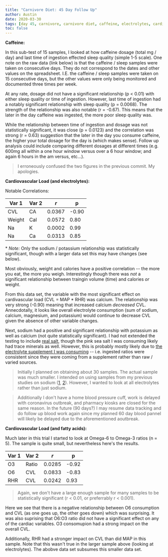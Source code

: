 ```yaml
---
title: "Carnivore Diet: 45 Day Follow Up"
author: Austin
date: 2020-03-30
tags: [day 45, carnivore, carnivore diet, caffeine, electrolytes, cardiovascular load, omega 3, omega 6, fatty acid]
toc: false
---
```


**Caffeine:**

In this sub-test of 15 samples, I looked at how caffeine dosage (total mg / day) and last time of ingestion effected sleep quality (simple 1-5 scale).  One note on the raw data (link below) is that the caffeine / sleep samples were taken on consecutive days.  They do not correspond to the dates and other values on the spreadsheet.  I.E.  the caffeine / sleep samples were taken on 15 consecutive days, but the other values were only being monitored and documented three times per week.

At any rate, dosage did not have a significant relationship (p < 0.01) with either sleep quality or time of ingestion.  However, last time of ingestion had a notably significant relationship with sleep quality (p = 0.0068).  The strength of the relationship was also notable (r = -0.67).  This means that the later in the day caffeine was ingested, the more poor sleep quality was.

While the relationship between time of ingestion and dosage was not statistically significant, it was close (p = 0.0123) and the correlation was strong (r = 0.63) suggestion that the later in the day you consume caffeine, the higher your total dosage for the day is (which makes sense).  Follow up analysis could include comparing different dosages at different times (e.g. 600mg all within a one hour window versus over a 6 hour window; and again 6 hours in the am versus, etc...).

> I erroneously confused the two figures in the previous commit.  My apologies.


**Cardiovascular Load (and electrolytes):**

Notable Correlations:

| Var 1 | Var 2 | *r* | p |
|-------|-------|-----|---|
| CVL   | CA    | 0.0367 | -0.90 |
| Weight | Cal | 0.0572 | 0.80 |
| Na     | K | 0.0002 | 0.99 |
| Na     | Ca | 0.0313 | 0.85 |

\* *Note:* Only the sodium / potassium relationship was statistically significant, though with a larger data set this may have changes (see below).

Most obviously, weight and calories have a positive correlation -- the more you eat, the more you weigh.  Interestingly though there was *not* a significant relationship between traingin volume (time) and calories *or* weight.

From this data set, the variable with the most significant effect on cardivascular load (CVL = MAP * RHR) was calcium.  The relationship was very strong (-0.90) meaning that increased calcium *decreased* CVL.  Annecdotally, it looks like overall electrolyte consumption (sum of sodium, calcium, magnesium, and potassium) would continue to decrease CVL given the absence of other variable changes.

Next, sodium had a positive and significant relationship with potassium as well as calcium (not quite statistically significant).  I had not extended the testing to include [real salt](https://redmond.life/realsalt/), though the pink sea salt I was consuming likely had trace minerals as well.  However, this is probably mostly likely due to [the electrolyte supplement I was consuming](https://www.flyby.co/products/flyby-fuel-electrolyte-powder-lemon-lime) -- i.e. ingested ratios were consistent since they were coming from a supplement rather than raw / varied sources.

> Initially I planned on obtaining about 30 samples.  The actual sample was much smaller.  I intended on using samples from my previous studies on sodium ([1](https://github.com/savagezen/savagezen.github.io/blob/master/_posts/2019-03-08-blood-pressure-01.md), [2](https://docs.google.com/spreadsheets/d/1IU5-A1XtKTGN1AyGS6J562pRoQ8XduEmuM1_xzhbaz8/edit?usp=sharing)).  However, I wanted to look at all electrolytes rather than just sodium.

> Additionally I don't have a home blood pressure cuff, work is delayed with coronavirus outbreak, and pharmacy kiosks are closed for the same reason.  In the future (90 days?) I may resume data tracking and do follow up blood work again since my planned 60 day blood pannel will likely be delayed due to the aforementioned aoutbreak.

**Cardiovascular Load (and fatty acids):**

Much later in this trial I started to look at Omega-6 to Omega-3 ratios (n = 5).  The sample is quite small, but nevertheless here's the results.

| Var 1 | Var 2 | *r* | p |
|-------|-------|-----|---|
| O3    | Ratio | 0.0285 | -0.92 |
| O6    | CVL   | 0.0833 | -0.83 |
| RHR   | CVL   | 0.0242 | 0.93 |

> Again, we don't have a large enough sample for many samples to be statistically significant (r < 0.01, or preferrably r < 0.001).

Here we see that there is a negative relationship between O6 consumption and CVL (as one goes up, the other goes down) which was surprising.  It was also suprising that O6:O3 ratio did not have a significant effect on any of the cardiac variables.  O3 consomupion had a strong impact on the overall CVL.

Additionally, RHR had a stronger impact on CVL than did MAP in this sample.  Note that this wasn't true in the larger sample above (looking at electrolytes).  The abobve data set subsumes this smaller data set.
